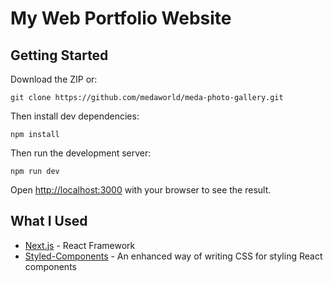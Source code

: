 # My Web Portfolio Website

## Getting Started

Download the ZIP or:

```
git clone https://github.com/medaworld/meda-photo-gallery.git
```

Then install dev dependencies:

```
npm install
```

Then run the development server:

```
npm run dev
```

Open [http://localhost:3000](http://localhost:3000) with your browser to see the result.

## What I Used

- [Next.js](https://nextjs.org/) - React Framework
- [Styled-Components](https://styled-components.com/) - An enhanced way of writing CSS for styling React components
